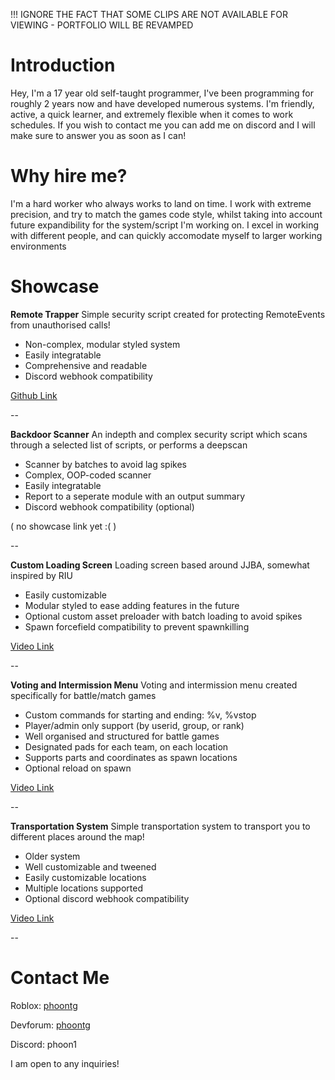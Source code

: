 !!! IGNORE THE FACT THAT SOME CLIPS ARE NOT AVAILABLE FOR VIEWING - PORTFOLIO WILL BE REVAMPED

# Introduction

Hey, I'm a 17 year old self-taught programmer, I've been programming for roughly 2 years now and have developed numerous systems. I'm friendly, active, a quick learner, and extremely flexible when it comes to work schedules. If you wish to contact me you can add me on discord and I will make sure to answer you as soon as I can!

# Why hire me?

I'm a hard worker who always works to land on time. I work with extreme precision, and try to match the games code style, whilst taking into account future expandibility for the system/script I'm working on. I excel in working with different people, and can quickly accomodate myself to larger working environments

# Showcase

**Remote Trapper**
Simple security script created for protecting RemoteEvents from unauthorised calls!

- Non-complex, modular styled system
- Easily integratable
- Comprehensive and readable
- Discord webhook compatibility

[Github Link](https://github.com/tobobob/RemoteTrapper)

--

**Backdoor Scanner**
An indepth and complex security script which scans through a selected list of scripts, or performs a deepscan

- Scanner by batches to avoid lag spikes
- Complex, OOP-coded scanner
- Easily integratable
- Report to a seperate module with an output summary
- Discord webhook compatibility (optional)

( no showcase link yet :( )

--

**Custom Loading Screen**
Loading screen based around JJBA, somewhat inspired by RIU

- Easily customizable
- Modular styled to ease adding features in the future
- Optional custom asset preloader with batch loading to avoid spikes
- Spawn forcefield compatibility to prevent spawnkilling

[Video Link](https://medal.tv/games/roblox/clips/kuXCfMAoAbwXIAOmS?invite=cr-MSxqeHosMjYyNzIyMDkz)

--

**Voting and Intermission Menu**
Voting and intermission menu created specifically for battle/match games

- Custom commands for starting and ending: %v, %vstop
- Player/admin only support (by userid, group, or rank)
- Well organised and structured for battle games
- Designated pads for each team, on each location
- Supports parts and coordinates as spawn locations
- Optional reload on spawn

[Video Link](https://medal.tv/games/roblox/clips/kyhIl1oUcm4dElkuf?invite=cr-MSxQMUEsNDExNjEyMzg1)

--

**Transportation System**
Simple transportation system to transport you to different places around the map!

- Older system
- Well customizable and tweened
- Easily customizable locations
- Multiple locations supported
- Optional discord webhook compatibility

[Video Link](https://medal.tv/games/roblox/clips/kuZ1PvHMwzZp2Gp6B?invite=cr-MSx2U24sNDExNjEyMzg1)

--

# Contact Me

Roblox: [phoontg](https://www.roblox.com/users/1249575961/profile)

Devforum: [phoontg](https://devforum.roblox.com/u/phoontg/)

Discord: phoon1

I am open to any inquiries!

